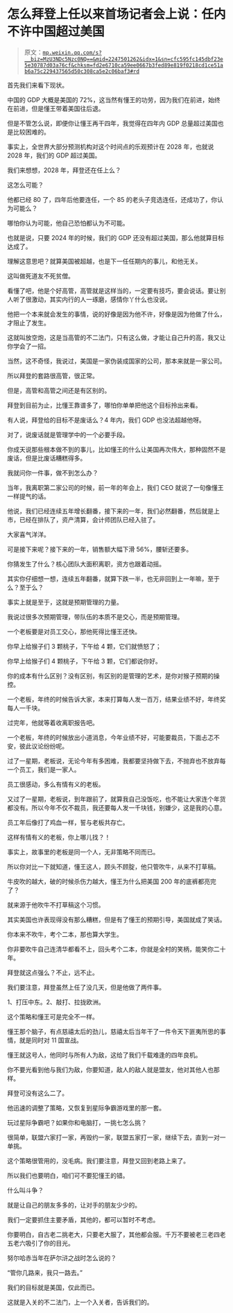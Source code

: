 # 怎么拜登上任以来首场记者会上说：任内不许中国超过美国

> 原文：[`mp.weixin.qq.com/s?__biz=MzU3NDc5Nzc0NQ==&mid=2247501262&idx=1&sn=cfc595fc145dbf23e5e30787d03a76cf&chksm=fd2e6710ca59ee0667b3fed89e819f0218cd1ce51ab6a75c229437565d50c308ca5e2c06baf3#rd`](http://mp.weixin.qq.com/s?__biz=MzU3NDc5Nzc0NQ==&mid=2247501262&idx=1&sn=cfc595fc145dbf23e5e30787d03a76cf&chksm=fd2e6710ca59ee0667b3fed89e819f0218cd1ce51ab6a75c229437565d50c308ca5e2c06baf3#rd)

首先我们来看下现状。 

中国的 GDP 大概是美国的 72%，这当然有懂王的功劳，因为我们在前进，始终在前进，但是懂王带着美国往后退。 

但是不管怎么说，即便你让懂王再干四年，我觉得在四年内 GDP 总量超过美国也是比较困难的。 

事实上，全世界大部分预测机构对这个时间点的乐观预计在 2028 年，也就说 2028 年，我们的 GDP 超过美国。

我们来想想，2028 年，拜登还在任上么？ 

这怎么可能？ 

他都已经 80 了，四年后他要连任，一个 85 的老头子竞选连任，还成功了，你认为可能么？

哪怕你认为可能，他自己恐怕都认为不可能。

也就是说，只要 2024 年的时候，我们的 GDP 还没有超过美国，那么他就算目标达成了。 

理解这意思吧？就算美国被超越，也是下一任任期内的事儿，和他无关。 

这叫做死道友不死贫僧。

看懂了吧，他是个好高管，高管就是这样当的，一定要有技巧，要会说话。要让别人听了很激动，其实内行的人一琢磨，感情你丫什么也没说。 

他把一个本来就会发生的事情，说的好像是因为他不许，好像是因为他做了什么，才阻止了发生。

这就叫放空炮，这是当高管的不二法门，只有这么做，才能让自己升的高，我又让你学会了一招。 

当然，这不奇怪，我说过，美国是一家伪装成国家的公司，那本来就是一家公司。 

所以拜登的套路很高管，很正常。

但是，高管和高管之间还是有区别的。 

拜登到目前为止，比懂王靠谱多了，哪怕你单单把他这个目标拎出来看。 

有人说，拜登给的目标不是废话么？4 年内，我们 GDP 也没法超越他呀。

对了，说废话就是管理学中的一个必要手段。

你成天说那些根本做不到的事儿，比如懂王的什么让美国再次伟大，那种固然不是废话，但是比废话糟糕得多。 

我就问你一件事，做不到怎么办？ 

当年，我离职第二家公司的时候，前一年的年会上，我们 CEO 就说了一句像懂王一样提气的话。 

他说，我们已经连续五年增长翻番，接下来的一年，我们必然翻番，然后就是上市，已经在排队了，资产清算，会计师团队已经入驻了。

大家喜气洋洋。

可是接下来呢？接下来的一年，销售额大幅下滑 56%，腰斩还要多。

你猜发生了什么？核心团队大面积离职，资方也跟着动摇。

其实你仔细想一想，连续五年翻番，就算下跌一半，也无非回到上一年嘛，至于么？至于么？

事实上就是至于，这就是预期管理的力量。 

我说过很多次预期管理，带队伍的本质不是交心，而是预期管理。

一个老板要是对员工交心，那他死得比懂王还快。

你早上给猴子们 3 颗桃子，下午给 4 颗，它们就愤怒了；

你早上给猴子们 4 颗桃子，下午给 3 颗，它们都说你好。

你的成本有什么区别？没有区别，有区别的是管理的艺术，是你对猴子预期的操控。

一个老板，年终的时候告诉大家，本来打算每人发一百万，结果业绩不好，年终奖每人一千块。 

过完年，他就等着收离职报告吧。 

一个老板，年终的时候放出小道消息，今年业绩不好，可能要裁员，下面忐忑不安，彼此议论纷纷呢。

过了一星期，老板说，无论今年有多困难，我都要坚持做下去，不抛弃也不放弃每一个员工，我们是一家人。 

员工很感动，多么有情有义的老板。

又过了一星期，老板说，到年跟前了，就算我自己没饭吃，也不能让大家连个年货都没有。所以今年不仅不裁员，我还要每人发一千块钱，别嫌少，这是我的心意。

员工年后像打了鸡血一样，誓与老板共存亡。 

这样有情有义的老板，你上哪儿找？！ 

事实上，故事里的老板是同一个人，无非策略不同而已。

所以你对比一下就知道，懂王这人，顾头不顾腚，他只管吹牛，从来不打草稿。 

牛皮吹的越大，破的时候杀伤力越大，懂王为什么把美国 200 年的底裤都亮完了？

就来源于他吹牛不打草稿这个习惯。 

其实美国也许表现得没有那么糟糕，但是有了懂王的预期引导，美国就成了笑话。 

你本来不吹牛，考个二本，那也算大学生。 

你非要吹牛自己连清华都看不上，回头考个二本，你就是全村的笑柄，能笑你二十年。

拜登就这点强么？不止，远不止。 

我们要注意，拜登虽然上任了没几天，但是他做了两件事。 

1、打压中东。2、敲打、拉拢欧洲。

这个策略和懂王可是完全不一样。 

懂王那个脑子，有点慈禧太后的劲儿，慈禧太后当年干了一件令天下匪夷所思的事情，就是同时对 11 国宣战。 

懂王就这号人，他同时与所有人为敌，这给了我们千载难逢的四年良机。

你不要光看到他与我们为敌，你要知道，敌人的敌人就是盟友，他对其他人也那样。 

拜登可没有这么二了。 

他迅速的调整了策略，又恢复到星际争霸游戏里的那一套。

玩过星际争霸吧？如果你和电脑打，一挑七怎么挑？

很简单，联盟六家打一家，再毁约一家，联盟五家打一家，继续下去，直到一对一单挑。 

这个策略很管用的，没毛病。我们要注意，拜登又回到老路上来了。 

所以我们也要明白，咱们可不要犯懂王的错。 

什么叫斗争？

就是让自己的朋友多多的，让对手的朋友少少的。

我们一定要抓住主要矛盾，其他的，都可以暂时不考虑。 

你要明白，自古老二挑老大，只要老大服了，其他都会服。千万不要被老三老四老五老六吸引了你的目光。

努尔哈赤当年在萨尔浒之战时怎么说的？ 

“管你几路来，我只一路去。”

我们的目标就是美国，仅此而已。

这就是入关的不二法门，上一个入关者，告诉我们的。